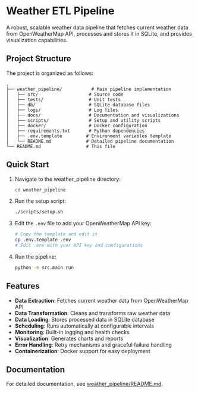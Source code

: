 # Weather ETL Pipeline

A robust, scalable weather data pipeline that fetches current weather data from OpenWeatherMap API, processes and stores it in SQLite, and provides visualization capabilities.

## Project Structure

The project is organized as follows:

```
.
├── weather_pipeline/           # Main pipeline implementation
│   ├── src/                   # Source code
│   ├── tests/                 # Unit tests
│   ├── db/                    # SQLite database files
│   ├── logs/                  # Log files
│   ├── docs/                  # Documentation and visualizations
│   ├── scripts/               # Setup and utility scripts
│   ├── docker/                # Docker configuration
│   ├── requirements.txt       # Python dependencies
│   ├── .env.template         # Environment variables template
│   └── README.md             # Detailed pipeline documentation
└── README.md                 # This file
```

## Quick Start

1. Navigate to the weather_pipeline directory:
   ```bash
   cd weather_pipeline
   ```

2. Run the setup script:
   ```bash
   ./scripts/setup.sh
   ```

3. Edit the `.env` file to add your OpenWeatherMap API key:
   ```bash
   # Copy the template and edit it
   cp .env.template .env
   # Edit .env with your API key and configurations
   ```

4. Run the pipeline:
   ```bash
   python -m src.main run
   ```

## Features

- **Data Extraction**: Fetches current weather data from OpenWeatherMap API
- **Data Transformation**: Cleans and transforms raw weather data
- **Data Loading**: Stores processed data in SQLite database
- **Scheduling**: Runs automatically at configurable intervals
- **Monitoring**: Built-in logging and health checks
- **Visualization**: Generates charts and reports
- **Error Handling**: Retry mechanisms and graceful failure handling
- **Containerization**: Docker support for easy deployment

## Documentation

For detailed documentation, see [weather_pipeline/README.md](weather_pipeline/README.md).